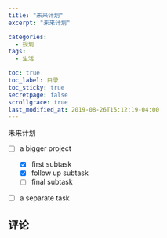 ```yaml
---
title: "未来计划"
excerpt: "未来计划"

categories:
  - 规划
tags:
  - 生活

toc: true
toc_label: 目录
toc_sticky: true
secretpage: false
scrollgrace: true
last_modified_at: 2019-08-26T15:12:19-04:00
---
```


未来计划

- [ ] a bigger project
  - [x] first subtask
  - [x] follow up subtask
  - [ ] final subtask
- [ ] a separate task




## 评论




